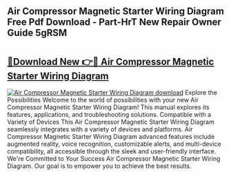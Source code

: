 ## Air Compressor Magnetic Starter Wiring Diagram Free Pdf Download - Part-HrT New Repair Owner Guide 5gRSM

# <h2><a href="http://dfq89vu.blite.top/?on=Air+Compressor+Magnetic+Starter+Wiring+Diagram">🔗Download New 👉🔴 Air Compressor Magnetic Starter Wiring Diagram</a></h2>

[![Air Compressor Magnetic Starter Wiring Diagram download](https://i.imgur.com/lujVjoI.png)](http://dfq89vu.blite.top/?on=Air+Compressor+Magnetic+Starter+Wiring+Diagram)
Explore the Possibilities Welcome to the world of possibilities with your new Air Compressor Magnetic Starter Wiring Diagram! This manual explores its features, applications, and troubleshooting solutions. Compatible with a Variety of Devices This Air Compressor Magnetic Starter Wiring Diagram seamlessly integrates with a variety of devices and platforms. Air Compressor Magnetic Starter Wiring Diagram advanced features include augmented reality, voice recognition, customizable alerts, and multi-device compatibility, all accessible through the sleek and user-friendly interface. We're Committed to Your Success Air Compressor Magnetic Starter Wiring Diagram. Our goal is to empower you to achieve the best results.
